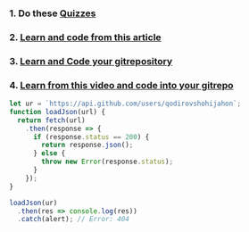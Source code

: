 ### 1. Do these [Quizzes](https://www.codingame.com/playgrounds/347/javascript-promises-mastering-the-asynchronous/its-quiz-time) 
### 2. [Learn and code from this article](https://medium.com/@_bengarrison/javascript-es8-introducing-async-await-functions-7a471ec7de8a)

### 3. [Learn and Code your gitrepository](https://blog.pusher.com/promises-async-await/)

### 4. [Learn from this video and code into your gitrepo](https://www.youtube.com/watch?v=krAYA4rvbdA&ab_channel=ColtSteele)
```js
let ur = `https://api.github.com/users/qodirovshohijahon`;
function loadJson(url) {
  return fetch(url)
    .then(response => {
      if (response.status == 200) {
        return response.json();
      } else {
        throw new Error(response.status);
      }
    });
}

loadJson(ur)
  .then(res => console.log(res))
  .catch(alert); // Error: 404

```